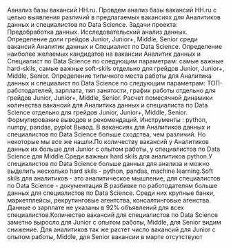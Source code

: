 Аанализ базы вакансий HH.ru.
Провдем анализ базы вакансий HH.ru с целью выявления различий в предлагаемых вакансиях для Аналитиков данных и специалистов по Data Science.
Задачи проекта: Предобработка данных. Исследовательский анализ данных. Определение доли грейдов Junior, Junior+, Middle, Senior среди вакансий Аналитик данных и Специалист по Data Science. Определение наиболее желаемых кандидатов на вакансии Аналитик данных и Специалист по Data Science по следующим параметрам: самые важные hard-skils, самые важные soft-skils отдельно  для грейдов Junior, Junior+, Middle, Senior. Определение типичного места работы для Аналитика данных и специалист по Data Science по следующим параметрам: ТОП-работодателей, зарплата, тип занятости, график работы отдельно  для грейдов Junior, Junior+, Middle, Senior. Расчет помесячной динамики количества вакансий для Аналитика данных и специалиста по Data Science отдельно  для грейдов Junior, Junior+, Middle, Senior. Формулирование выводов и рекомендаций.
Инструменты : python, numpy, pandas, pyplot
Вывод.
В вакансиях для Аналитиков данных и специалистов по Data Science больше сходства, чем различий. Но некоторые мы все же нашли.По количеству вакансий у Аналитиков данных их больше для Junior с опытом работы, у специалистов по Data Science для Middle.Среди важных hard skils для аналитиков python.У специалистов по Data Science больше данных для анализа и можно выделить несколько hard skils - python, pandas, machine learning.Soft skils для аналитиков - это аналитическое мышление, для специалистов по Data Science - документация.В разбивке по работодателям больше данных для специалистов по Data Science. Среди них крупные банки, маркетплейсы, рекрутинговые агентства, консалтинговые агенства. Данные о зарплате не указаны в 92% объявлений для всех специалистов.Количество вакансий для специалистов по Data Science заметно выросло для Junior с опытом работы, Middle, для Senior видим снижение. Для аналитиков так же растет число вакансий для Junior с опытом работы, Middle, для Senior вакансии в марте отсутствуют
